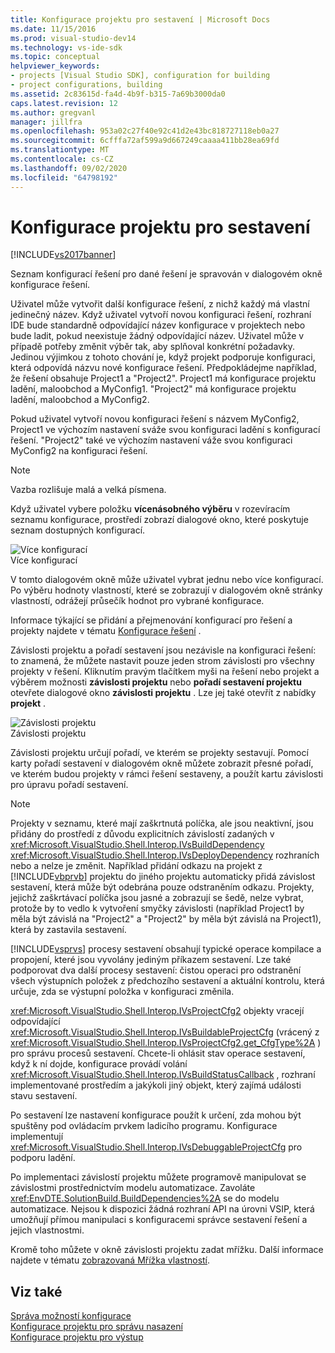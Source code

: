 ```yaml
---
title: Konfigurace projektu pro sestavení | Microsoft Docs
ms.date: 11/15/2016
ms.prod: visual-studio-dev14
ms.technology: vs-ide-sdk
ms.topic: conceptual
helpviewer_keywords:
- projects [Visual Studio SDK], configuration for building
- project configurations, building
ms.assetid: 2c83615d-fa4d-4b9f-b315-7a69b3000da0
caps.latest.revision: 12
ms.author: gregvanl
manager: jillfra
ms.openlocfilehash: 953a02c27f40e92c41d2e43bc818727118eb0a27
ms.sourcegitcommit: 6cfffa72af599a9d667249caaaa411bb28ea69fd
ms.translationtype: MT
ms.contentlocale: cs-CZ
ms.lasthandoff: 09/02/2020
ms.locfileid: "64798192"
---
```

# <a name="project-configuration-for-building"></a>Konfigurace projektu pro sestavení
[!INCLUDE[vs2017banner](../../includes/vs2017banner.md)]

Seznam konfigurací řešení pro dané řešení je spravován v dialogovém okně konfigurace řešení.  
  
 Uživatel může vytvořit další konfigurace řešení, z nichž každý má vlastní jedinečný název. Když uživatel vytvoří novou konfiguraci řešení, rozhraní IDE bude standardně odpovídající název konfigurace v projektech nebo bude ladit, pokud neexistuje žádný odpovídající název. Uživatel může v případě potřeby změnit výběr tak, aby splňoval konkrétní požadavky. Jedinou výjimkou z tohoto chování je, když projekt podporuje konfiguraci, která odpovídá názvu nové konfigurace řešení. Předpokládejme například, že řešení obsahuje Project1 a "Project2". Project1 má konfigurace projektu ladění, maloobchod a MyConfig1. "Project2" má konfigurace projektu ladění, maloobchod a MyConfig2.  
  
 Pokud uživatel vytvoří novou konfiguraci řešení s názvem MyConfig2, Project1 ve výchozím nastavení sváže svou konfiguraci ladění s konfigurací řešení. "Project2" také ve výchozím nastavení váže svou konfiguraci MyConfig2 na konfiguraci řešení.  
  
> [!NOTE]
> Vazba rozlišuje malá a velká písmena.  
  
 Když uživatel vybere položku **vícenásobného výběru** v rozevíracím seznamu konfigurace, prostředí zobrazí dialogové okno, které poskytuje seznam dostupných konfigurací.  
  
 ![Více konfigurací](../../extensibility/internals/media/vsmultiplecfgs.gif "vsMultipleCfgs")  
Více konfigurací  
  
 V tomto dialogovém okně může uživatel vybrat jednu nebo více konfigurací. Po výběru hodnoty vlastností, které se zobrazují v dialogovém okně stránky vlastností, odrážejí průsečík hodnot pro vybrané konfigurace.  
  
 Informace týkající se přidání a přejmenování konfigurací pro řešení a projekty najdete v tématu [Konfigurace řešení](../../extensibility/internals/solution-configuration.md) .  
  
 Závislosti projektu a pořadí sestavení jsou nezávisle na konfiguraci řešení: to znamená, že můžete nastavit pouze jeden strom závislosti pro všechny projekty v řešení. Kliknutím pravým tlačítkem myši na řešení nebo projekt a výběrem možnosti **závislosti projektu** nebo **pořadí sestavení projektu** otevřete dialogové okno **závislosti projektu** . Lze jej také otevřít z nabídky **projekt** .  
  
 ![Závislosti projektu](../../extensibility/internals/media/vsprojdependencies.gif "vsProjDependencies")  
Závislosti projektu  
  
 Závislosti projektu určují pořadí, ve kterém se projekty sestavují. Pomocí karty pořadí sestavení v dialogovém okně můžete zobrazit přesné pořadí, ve kterém budou projekty v rámci řešení sestaveny, a použít kartu závislosti pro úpravu pořadí sestavení.  
  
> [!NOTE]
> Projekty v seznamu, které mají zaškrtnutá políčka, ale jsou neaktivní, jsou přidány do prostředí z důvodu explicitních závislostí zadaných v <xref:Microsoft.VisualStudio.Shell.Interop.IVsBuildDependency> <xref:Microsoft.VisualStudio.Shell.Interop.IVsDeployDependency> rozhraních nebo a nelze je změnit. Například přidání odkazu na projekt z [!INCLUDE[vbprvb](../../includes/vbprvb-md.md)] projektu do jiného projektu automaticky přidá závislost sestavení, která může být odebrána pouze odstraněním odkazu. Projekty, jejichž zaškrtávací políčka jsou jasné a zobrazují se šedě, nelze vybrat, protože by to vedlo k vytvoření smyčky závislosti (například Project1 by měla být závislá na "Project2" a "Project2" by měla být závislá na Project1), která by zastavila sestavení.  
  
 [!INCLUDE[vsprvs](../../includes/vsprvs-md.md)] procesy sestavení obsahují typické operace kompilace a propojení, které jsou vyvolány jediným příkazem sestavení. Lze také podporovat dva další procesy sestavení: čistou operaci pro odstranění všech výstupních položek z předchozího sestavení a aktuální kontrolu, která určuje, zda se výstupní položka v konfiguraci změnila.  
  
 <xref:Microsoft.VisualStudio.Shell.Interop.IVsProjectCfg2> objekty vracejí odpovídající <xref:Microsoft.VisualStudio.Shell.Interop.IVsBuildableProjectCfg> (vrácený z <xref:Microsoft.VisualStudio.Shell.Interop.IVsProjectCfg2.get_CfgType%2A> ) pro správu procesů sestavení. Chcete-li ohlásit stav operace sestavení, když k ní dojde, konfigurace provádí volání <xref:Microsoft.VisualStudio.Shell.Interop.IVsBuildStatusCallback> , rozhraní implementované prostředím a jakýkoli jiný objekt, který zajímá události stavu sestavení.  
  
 Po sestavení lze nastavení konfigurace použít k určení, zda mohou být spuštěny pod ovládacím prvkem ladicího programu. Konfigurace implementují <xref:Microsoft.VisualStudio.Shell.Interop.IVsDebuggableProjectCfg> pro podporu ladění.  
  
 Po implementaci závislostí projektu můžete programově manipulovat se závislostmi prostřednictvím modelu automatizace. Zavoláte <xref:EnvDTE.SolutionBuild.BuildDependencies%2A> se do modelu automatizace. Nejsou k dispozici žádná rozhraní API na úrovni VSIP, která umožňují přímou manipulaci s konfiguracemi správce sestavení řešení a jejich vlastnostmi.  
  
 Kromě toho můžete v okně závislosti projektu zadat mřížku. Další informace najdete v tématu [zobrazovaná Mřížka vlastností](../../extensibility/internals/properties-display-grid.md).  
  
## <a name="see-also"></a>Viz také  
 [Správa možností konfigurace](../../extensibility/internals/managing-configuration-options.md)   
 [Konfigurace projektu pro správu nasazení](../../extensibility/internals/project-configuration-for-managing-deployment.md)   
 [Konfigurace projektu pro výstup](../../extensibility/internals/project-configuration-for-output.md)
